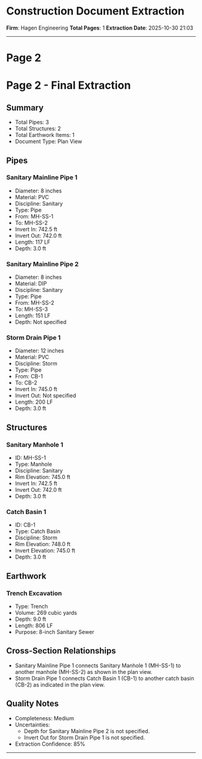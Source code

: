 # Construction Document Extraction

**Firm**: Hagen Engineering
**Total Pages**: 1
**Extraction Date**: 2025-10-30 21:03

---



# Page 2

# Page 2 - Final Extraction

## Summary
- Total Pipes: 3
- Total Structures: 2
- Total Earthwork Items: 1
- Document Type: Plan View

## Pipes

### Sanitary Mainline Pipe 1
- Diameter: 8 inches
- Material: PVC
- Discipline: Sanitary
- Type: Pipe
- From: MH-SS-1
- To: MH-SS-2
- Invert In: 742.5 ft
- Invert Out: 742.0 ft
- Length: 117 LF
- Depth: 3.0 ft

### Sanitary Mainline Pipe 2
- Diameter: 8 inches
- Material: DIP
- Discipline: Sanitary
- Type: Pipe
- From: MH-SS-2
- To: MH-SS-3
- Length: 151 LF
- Depth: Not specified

### Storm Drain Pipe 1
- Diameter: 12 inches
- Material: PVC
- Discipline: Storm
- Type: Pipe
- From: CB-1
- To: CB-2
- Invert In: 745.0 ft
- Invert Out: Not specified
- Length: 200 LF
- Depth: 3.0 ft

## Structures

### Sanitary Manhole 1
- ID: MH-SS-1
- Type: Manhole
- Discipline: Sanitary
- Rim Elevation: 745.0 ft
- Invert In: 742.5 ft
- Invert Out: 742.0 ft
- Depth: 3.0 ft

### Catch Basin 1
- ID: CB-1
- Type: Catch Basin
- Discipline: Storm
- Rim Elevation: 748.0 ft
- Invert Elevation: 745.0 ft
- Depth: 3.0 ft

## Earthwork

### Trench Excavation
- Type: Trench
- Volume: 269 cubic yards
- Depth: 9.0 ft
- Length: 806 LF
- Purpose: 8-inch Sanitary Sewer

## Cross-Section Relationships
- Sanitary Mainline Pipe 1 connects Sanitary Manhole 1 (MH-SS-1) to another manhole (MH-SS-2) as shown in the plan view.
- Storm Drain Pipe 1 connects Catch Basin 1 (CB-1) to another catch basin (CB-2) as indicated in the plan view.

## Quality Notes
- Completeness: Medium
- Uncertainties: 
  - Depth for Sanitary Mainline Pipe 2 is not specified.
  - Invert Out for Storm Drain Pipe 1 is not specified.
- Extraction Confidence: 85%

---
